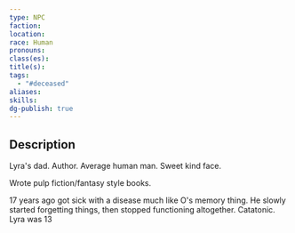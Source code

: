 ```yaml
---
type: NPC
faction: 
location: 
race: Human
pronouns: 
class(es): 
title(s): 
tags:
  - "#deceased"
aliases: 
skills:
dg-publish: true
---
```

## Description
Lyra's dad. Author. Average human man. Sweet kind face.

Wrote pulp fiction/fantasy style books.

17 years ago got sick with a disease much like O's memory thing. He slowly started forgetting things, then stopped functioning altogether. Catatonic. Lyra was 13